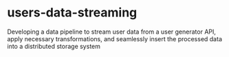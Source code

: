 # users-data-streaming
Developing a data pipeline to stream user data from a user generator API, apply necessary transformations, and seamlessly insert the processed data into a distributed storage system
